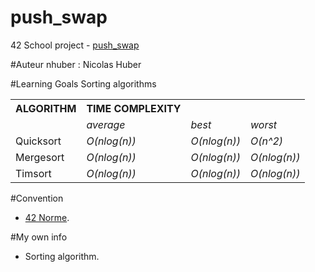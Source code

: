 # push_swap
42 School project - [push_swap](./subject/push_swap.pdf)

#Auteur
nhuber : Nicolas Huber <br />

#Learning Goals
Sorting algorithms
<table>
<tr>
<th><b>ALGORITHM</b></th>
<th><b>TIME COMPLEXITY</b></th>
<th></th>
<th></th>
</tr>
<tr>
<td></td>
<td><i>average</i></td>
<td><i>best</i></td>
<td><i>worst</i></td>
</tr>
<tr>
<td>Quicksort</td>
<td><i>O(nlog(n))</i></td>
<td><i>O(nlog(n))</i></td>
<td><i>O(n^2)</i></td>
</tr>
<tr>
<td>Mergesort</td>
<td><i>O(nlog(n))</i></td>
<td><i>O(nlog(n))</i></td>
<td><i>O(nlog(n))</i></td>
</tr>
<tr>
<td>Timsort</td>
<td><i>O(nlog(n))</i></td>
<td><i>O(nlog(n))</i></td>
<td><i>O(nlog(n))</i></td>
</tr>
<table />

#Convention
+ [42 Norme](./subject/norme.pdf).<br />

#My own info
+ Sorting algorithm.<br />
